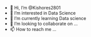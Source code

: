 - 👋 Hi, I’m @Kishores2801
- 👀 I’m interested in Data Science
- 🌱 I’m currently learning Data science
- 💞️ I’m looking to collaborate on ...
- 📫 How to reach me ...

<!---
Kishores2801/Kishores2801 is a ✨ special ✨ repository because its `README.md` (this file) appears on your GitHub profile.
You can click the Preview link to take a look at your changes.
--->
